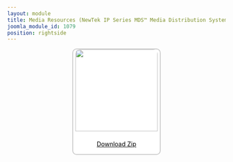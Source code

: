 ```yaml
---
layout: module
title: Media Resources (NewTek IP Series MDS™ Media Distribution System) (page)
joomla_module_id: 1079
position: rightside
---
```

<div align="center" style="margin-bottom: 20px;"><a href="/images/media-resources/mds.zip">
<div align="center" style="max-width: 200px; border-style: solid; border-width: 2px; border-color: #cccccc; border-radius: 10px; background-color: #ffffff;"><img src="{{"images/media-resources/img/MDS-thumbnail.jpg" | cdn }}" style="width: 190px; border-radius: 10px 10px 0px 0px; padding-bottom: 7px;" class="img-responsive" />
<p style="line-height: 1.3em; color: #000000;">Download Zip</p>
</div>
</a>
</div>
